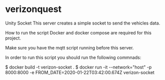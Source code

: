 # verizonquest
Unity Socket
This server creates a simple socket to send the vehicles data.

How to run the script
Docker and docker compose are required for this project.

Make sure you have the mqtt script running before this server.

In order to run this script you should run the following commnads:

$ docker build -t verizon-socket .
$ docker run -it --network="host" -p 8000:8000 -e FROM_DATE=2020-01-22T03:42:00.674Z verizon-socket
